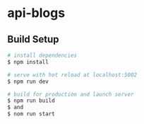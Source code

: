 # api-blogs

## Build Setup

```bash
# install dependencies
$ npm install

# serve with hot reload at localhost:5002
$ npm run dev

# build for production and launch server
$ npm run build 
$ and
$ nom run start
